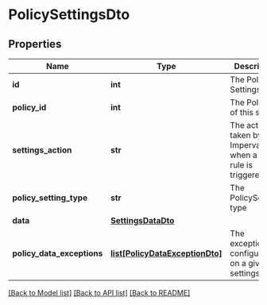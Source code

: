 # PolicySettingsDto

## Properties
Name | Type | Description | Notes
------------ | ------------- | ------------- | -------------
**id** | **int** | The Policy Settings ID | [optional] 
**policy_id** | **int** | The Policy ID of this setting | [optional] 
**settings_action** | **str** | The action taken by Imperva when a policy rule is triggered | [optional] 
**policy_setting_type** | **str** | The PolicySettings type | [optional] 
**data** | [**SettingsDataDto**](SettingsDataDto.md) |  | [optional] 
**policy_data_exceptions** | [**list[PolicyDataExceptionDto]**](PolicyDataExceptionDto.md) | The exception configuration on a given settings | [optional] 

[[Back to Model list]](../README.md#documentation-for-models) [[Back to API list]](../README.md#documentation-for-api-endpoints) [[Back to README]](../README.md)

